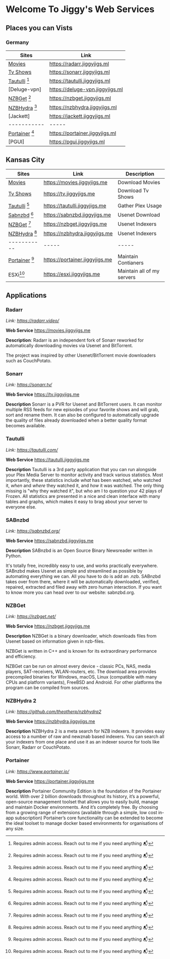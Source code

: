 # Welcome To Jiggy's Web Services

## Places you can Vists

### Germany

| Sites | Link  |
|-------|-------|
| [Movies](#radarr) | <https://radarr.jiggyjigs.ml> |
| [Tv Shows](#tv) | <https://sonarr.jiggyjigs.ml> |
| [Tautulli](#tautulli) [^*] | <https://tautulli.jiggyjigs.ml> |
| [Deluge-vpn]  | <https://deluge-vpn.jiggyjigs.ml> |
| [NZBGet](#nzbget) [^*] | <https://nzbget.jiggyjigs.ml> |
| [NZBHydra](#nzbhydra) [^*] | <https://nzbhydra.jiggyjigs.ml> |
| [Jackett] | <https://jackett.jiggyjigs.ml> |
|-----------|-----|-----|
| [Portainer](#portainer) [^*] | <https://portainer.jiggyjigs.ml> |
| [PGUI] | <https://pgui.jiggyjigs.ml> |

## Kansas City

| Sites | Link  | Description |
|-------|-------|-------------|
| [Movies](#radarr) | <https://movies.jiggyjigs.me> | Download Movies |
| [Tv Shows](#tv) | <https://tv.jiggyjigs.me> | Download Tv Shows |
| [Tautulli](#tautulli) [^*] | <https://tautulli.jiggyjigs.me> | Gather Plex Usage |
| [Sabnzbd](#sabnzbd) [^*]  | <https://sabnzbd.jiggyjigs.me> | Usenet Download |
| [NZBGet](#nzbget) [^*] | <https://nzbget.jiggyjigs.me> | Usenet Indexers|
| [NZBHydra](#nzbhydra) [^*] | <https://nzbhydra.jiggyjigs.me> | Usenet Indexers|
|-----------|-----|-----|
| [Portainer](#portainer) [^*] | <https://portainer.jiggyjigs.me> | Maintain Contianers |
| ESXi[^*]     | <https://esxi.jiggyjigs.me> | Maintain all of my servers |

## Applications

### Radarr

*Link: <https://radarr.video/>*

**Web Service** <https://movies.jiggyjigs.me>

**Description**: Radarr is an independent fork of Sonarr reworked for automatically downloading movies via Usenet and BitTorrent.

The project was inspired by other Usenet/BitTorrent movie downloaders such as CouchPotato.

### Sonarr

*Link: <https://sonarr.tv/>*

**Web Service** <https://tv.jiggyjigs.me>

**Description** Sonarr is a PVR for Usenet and BitTorrent users. It can monitor multiple RSS feeds for new episodes of your favorite shows and will grab, sort and rename them. It can also be configured to automatically upgrade the quality of files already downloaded when a better quality format becomes available.

### Tautulli

*Link: <https://tautulli.com/>*

**Web Service** <https://tautulli.jiggyjigs.me>

**Description** Tautulli is a 3rd party application that you can run alongside your Plex Media Server to monitor activity and track various statistics. Most importantly, these statistics include *what* has been watched, *who* watched it, *when* and *where* they watched it, and *how* it was watched. The only thing missing is "why they watched it", but who am I to question your 42 plays of Frozen. All statistics are presented in a nice and clean interface with many tables and graphs, which makes it easy to brag about your server to everyone else.

### SABnzbd

*Link: <https://sabnzbd.org/>*

**Web Service** <https://sabnzbd.jiggyjigs.me>

**Description** SABnzbd is an Open Source Binary Newsreader written in Python.

It's totally free, incredibly easy to use, and works practically everywhere. SABnzbd makes Usenet as simple and streamlined as possible by automating everything we can. All you have to do is add an .nzb. SABnzbd takes over from there, where it will be automatically downloaded, verified, repaired, extracted and filed away with zero human interaction. If you want to know more you can head over to our website: sabnzbd.org.

### NZBGet

*Link: <https://nzbget.net/>*

**Web Service** <https://nzbget.jiggyjigs.me>

**Description** NZBGet is a binary downloader, which downloads files from Usenet based on information given in nzb-files.

NZBGet is written in C++ and is known for its extraordinary performance and efficiency.

NZBGet can be run on almost every device - classic PCs, NAS, media players, SAT-receivers, WLAN-routers, etc. The download area provides precompiled binaries for Windows, macOS, Linux (compatible with many CPUs and platform variants), FreeBSD and Android. For other platforms the program can be compiled from sources.

### NZBHydra 2

*Link: <https://github.com/theotherp/nzbhydra2>*

**Web Service** <https://nzbhydra.jiggyjigs.me>

**Description** NZBHydra 2 is a meta search for NZB indexers. It provides easy access to a number of raw and newznab based indexers. You can search all your indexers from one place and use it as an indexer source for tools like Sonarr, Radarr or CouchPotato.

### Portainer

*Link: <https://www.portainer.io/>*

**Web Service** <https://portainer.jiggyjigs.me>

**Description** Portainer Community Edition is the foundation of the Portainer world. With over 2 billion downloads throughout its history, it’s a powerful, open-source management toolset that allows you to easily build, manage and maintain Docker environments. And it’s completely free. By choosing from a growing range of extensions (available through a simple, low cost in-app subscription) Portainer’s core functionality can be extended to become the ideal toolset to manage docker based environments for organisations of any size.

[^*]: Requires admin access. Reach out to me if you need anything :mailbox_with_mail:

